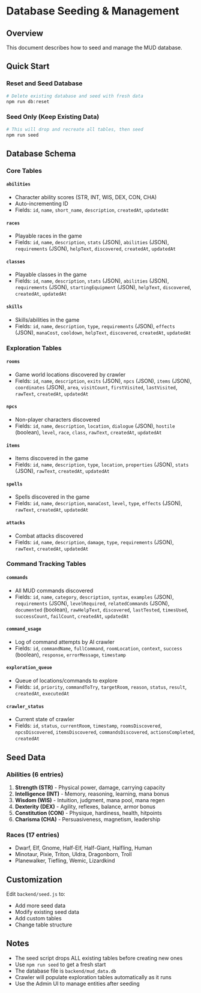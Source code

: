 # Database Seeding & Management

## Overview

This document describes how to seed and manage the MUD database.

## Quick Start

### Reset and Seed Database

```bash
# Delete existing database and seed with fresh data
npm run db:reset
```

### Seed Only (Keep Existing Data)

```bash
# This will drop and recreate all tables, then seed
npm run seed
```

## Database Schema

### Core Tables

#### `abilities`
- Character ability scores (STR, INT, WIS, DEX, CON, CHA)
- Auto-incrementing ID
- Fields: `id`, `name`, `short_name`, `description`, `createdAt`, `updatedAt`

#### `races`
- Playable races in the game
- Fields: `id`, `name`, `description`, `stats` (JSON), `abilities` (JSON), `requirements` (JSON), `helpText`, `discovered`, `createdAt`, `updatedAt`

#### `classes`
- Playable classes in the game
- Fields: `id`, `name`, `description`, `stats` (JSON), `abilities` (JSON), `requirements` (JSON), `startingEquipment` (JSON), `helpText`, `discovered`, `createdAt`, `updatedAt`

#### `skills`
- Skills/abilities in the game
- Fields: `id`, `name`, `description`, `type`, `requirements` (JSON), `effects` (JSON), `manaCost`, `cooldown`, `helpText`, `discovered`, `createdAt`, `updatedAt`

### Exploration Tables

#### `rooms`
- Game world locations discovered by crawler
- Fields: `id`, `name`, `description`, `exits` (JSON), `npcs` (JSON), `items` (JSON), `coordinates` (JSON), `area`, `visitCount`, `firstVisited`, `lastVisited`, `rawText`, `createdAt`, `updatedAt`

#### `npcs`
- Non-player characters discovered
- Fields: `id`, `name`, `description`, `location`, `dialogue` (JSON), `hostile` (boolean), `level`, `race`, `class`, `rawText`, `createdAt`, `updatedAt`

#### `items`
- Items discovered in the game
- Fields: `id`, `name`, `description`, `type`, `location`, `properties` (JSON), `stats` (JSON), `rawText`, `createdAt`, `updatedAt`

#### `spells`
- Spells discovered in the game
- Fields: `id`, `name`, `description`, `manaCost`, `level`, `type`, `effects` (JSON), `rawText`, `createdAt`, `updatedAt`

#### `attacks`
- Combat attacks discovered
- Fields: `id`, `name`, `description`, `damage`, `type`, `requirements` (JSON), `rawText`, `createdAt`, `updatedAt`

### Command Tracking Tables

#### `commands`
- All MUD commands discovered
- Fields: `id`, `name`, `category`, `description`, `syntax`, `examples` (JSON), `requirements` (JSON), `levelRequired`, `relatedCommands` (JSON), `documented` (boolean), `rawHelpText`, `discovered`, `lastTested`, `timesUsed`, `successCount`, `failCount`, `createdAt`, `updatedAt`

#### `command_usage`
- Log of command attempts by AI crawler
- Fields: `id`, `commandName`, `fullCommand`, `roomLocation`, `context`, `success` (boolean), `response`, `errorMessage`, `timestamp`

#### `exploration_queue`
- Queue of locations/commands to explore
- Fields: `id`, `priority`, `commandToTry`, `targetRoom`, `reason`, `status`, `result`, `createdAt`, `executedAt`

#### `crawler_status`
- Current state of crawler
- Fields: `id`, `status`, `currentRoom`, `timestamp`, `roomsDiscovered`, `npcsDiscovered`, `itemsDiscovered`, `commandsDiscovered`, `actionsCompleted`, `createdAt`

## Seed Data

### Abilities (6 entries)
1. **Strength (STR)** - Physical power, damage, carrying capacity
2. **Intelligence (INT)** - Memory, reasoning, learning, mana bonus
3. **Wisdom (WIS)** - Intuition, judgment, mana pool, mana regen
4. **Dexterity (DEX)** - Agility, reflexes, balance, armor bonus
5. **Constitution (CON)** - Physique, hardiness, health, hitpoints
6. **Charisma (CHA)** - Persuasiveness, magnetism, leadership

### Races (17 entries)
- Dwarf, Elf, Gnome, Half-Elf, Half-Giant, Halfling, Human
- Minotaur, Pixie, Triton, Uldra, Dragonborn, Troll
- Planewalker, Tiefling, Wemic, Lizardkind

## Customization

Edit `backend/seed.js` to:
- Add more seed data
- Modify existing seed data
- Add custom tables
- Change table structure

## Notes

- The seed script drops ALL existing tables before creating new ones
- Use `npm run seed` to get a fresh start
- The database file is `backend/mud_data.db`
- Crawler will populate exploration tables automatically as it runs
- Use the Admin UI to manage entities after seeding
